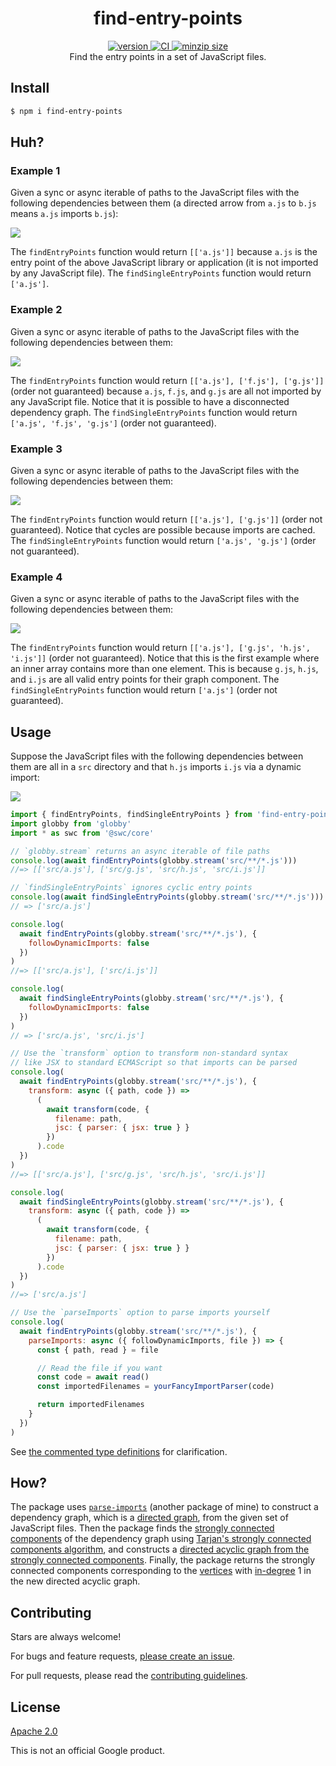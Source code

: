 <h1 align="center">
  find-entry-points
</h1>

<div align="center">
  <a href="https://npmjs.org/package/find-entry-points">
    <img src="https://badgen.now.sh/npm/v/find-entry-points" alt="version" />
  </a>
  <a href="https://github.com/TomerAberbach/find-entry-points/actions">
    <img src="https://github.com/TomerAberbach/find-entry-points/workflows/CI/badge.svg" alt="CI" />
  </a>
  <a href="https://bundlephobia.com/result?p=find-entry-points">
    <img src="https://badgen.net/bundlephobia/minzip/find-entry-points" alt="minzip size" />
  </a>
</div>

<div align="center">
  Find the entry points in a set of JavaScript files.
</div>

## Install

```sh
$ npm i find-entry-points
```

## Huh?

### Example 1

Given a sync or async iterable of paths to the JavaScript files with the
following dependencies between them (a directed arrow from `a.js` to `b.js`
means `a.js` imports `b.js`):

![](docs/example1.svg)

The `findEntryPoints` function would return `[['a.js']]` because `a.js` is the
entry point of the above JavaScript library or application (it is not imported
by any JavaScript file). The `findSingleEntryPoints` function would return
`['a.js']`.

### Example 2

Given a sync or async iterable of paths to the JavaScript files with the
following dependencies between them:

![](docs/example2.svg)

The `findEntryPoints` function would return `[['a.js'], ['f.js'], ['g.js']]`
(order not guaranteed) because `a.js`, `f.js`, and `g.js` are all not imported
by any JavaScript file. Notice that it is possible to have a disconnected
dependency graph. The `findSingleEntryPoints` function would return
`['a.js', 'f.js', 'g.js']` (order not guaranteed).

### Example 3

Given a sync or async iterable of paths to the JavaScript files with the
following dependencies between them:

![](docs/example3.svg)

The `findEntryPoints` function would return `[['a.js'], ['g.js']]` (order not
guaranteed). Notice that cycles are possible because imports are cached. The
`findSingleEntryPoints` function would return `['a.js', 'g.js']` (order not
guaranteed).

### Example 4

Given a sync or async iterable of paths to the JavaScript files with the
following dependencies between them:

![](docs/example4.svg)

The `findEntryPoints` function would return
`[['a.js'], ['g.js', 'h.js', 'i.js']]` (order not guaranteed). Notice that this
is the first example where an inner array contains more than one element. This
is because `g.js`, `h.js`, and `i.js` are all valid entry points for their graph
component. The `findSingleEntryPoints` function would return `['a.js']` (order
not guaranteed).

## Usage

Suppose the JavaScript files with the following dependencies between them are
all in a `src` directory and that `h.js` imports `i.js` via a dynamic import:

![](docs/example4.svg)

```js
import { findEntryPoints, findSingleEntryPoints } from 'find-entry-points'
import globby from 'globby'
import * as swc from '@swc/core'

// `globby.stream` returns an async iterable of file paths
console.log(await findEntryPoints(globby.stream('src/**/*.js')))
//=> [['src/a.js'], ['src/g.js', 'src/h.js', 'src/i.js']]

// `findSingleEntryPoints` ignores cyclic entry points
console.log(await findSingleEntryPoints(globby.stream('src/**/*.js')))
// => ['src/a.js']

console.log(
  await findEntryPoints(globby.stream('src/**/*.js'), {
    followDynamicImports: false
  })
)
//=> [['src/a.js'], ['src/i.js']]

console.log(
  await findSingleEntryPoints(globby.stream('src/**/*.js'), {
    followDynamicImports: false
  })
)
// => ['src/a.js', 'src/i.js']

// Use the `transform` option to transform non-standard syntax
// like JSX to standard ECMAScript so that imports can be parsed
console.log(
  await findEntryPoints(globby.stream('src/**/*.js'), {
    transform: async ({ path, code }) =>
      (
        await transform(code, {
          filename: path,
          jsc: { parser: { jsx: true } }
        })
      ).code
  })
)
//=> [['src/a.js'], ['src/g.js', 'src/h.js', 'src/i.js']]

console.log(
  await findSingleEntryPoints(globby.stream('src/**/*.js'), {
    transform: async ({ path, code }) =>
      (
        await transform(code, {
          filename: path,
          jsc: { parser: { jsx: true } }
        })
      ).code
  })
)
//=> ['src/a.js']

// Use the `parseImports` option to parse imports yourself
console.log(
  await findEntryPoints(globby.stream('src/**/*.js'), {
    parseImports: async ({ followDynamicImports, file }) => {
      const { path, read } = file

      // Read the file if you want
      const code = await read()
      const importedFilenames = yourFancyImportParser(code)

      return importedFilenames
    }
  })
)
```

See
[the commented type definitions](https://github.com/TomerAberbach/find-entry-points/blob/main/src/index.d.ts)
for clarification.

## How?

The package uses
[`parse-imports`](https://github.com/TomerAberbach/parse-imports) (another
package of mine) to construct a dependency graph, which is a
[directed graph](<https://en.wikipedia.org/wiki/Graph_(discrete_mathematics)#Directed_graph>),
from the given set of JavaScript files. Then the package finds the
[strongly connected components](https://en.wikipedia.org/wiki/Strongly_connected_component)
of the dependency graph using
[Tarjan's strongly connected components algorithm](https://en.wikipedia.org/wiki/Tarjan%27s_strongly_connected_components_algorithm),
and constructs a
[directed acyclic graph from the strongly connected components](https://en.wikipedia.org/wiki/Strongly_connected_component#Definitions:~:text=If%20each%20strongly%20connected%20component%20is,contains%20at%20least%20one%20directed%20cycle.).
Finally, the package returns the strongly connected components corresponding to
the [vertices](<https://en.wikipedia.org/wiki/Vertex_(graph_theory)>) with
[in-degree](https://en.wikipedia.org/wiki/Directed_graph#Indegree_and_outdegree)
1 in the new directed acyclic graph.

## Contributing

Stars are always welcome!

For bugs and feature requests,
[please create an issue](https://github.com/TomerAberbach/find-entry-points/issues/new).

For pull requests, please read the
[contributing guidelines](https://github.com/TomerAberbach/find-entry-points/blob/main/contributing.md).

## License

[Apache 2.0](https://github.com/TomerAberbach/find-entry-points/blob/main/license)

This is not an official Google product.

